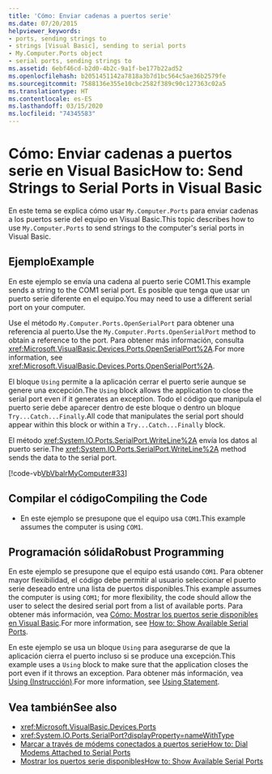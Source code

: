 ```yaml
---
title: 'Cómo: Enviar cadenas a puertos serie'
ms.date: 07/20/2015
helpviewer_keywords:
- ports, sending strings to
- strings [Visual Basic], sending to serial ports
- My.Computer.Ports object
- serial ports, sending strings to
ms.assetid: 6ebf46cd-b2d0-4b2c-9a1f-be177b22ad52
ms.openlocfilehash: b2051451142a7818a3b7d1bc564c5ae36b2579fe
ms.sourcegitcommit: 7588136e355e10cbc2582f389c90c127363c02a5
ms.translationtype: HT
ms.contentlocale: es-ES
ms.lasthandoff: 03/15/2020
ms.locfileid: "74345583"
---
```

# <a name="how-to-send-strings-to-serial-ports-in-visual-basic"></a><span data-ttu-id="604bc-102">Cómo: Enviar cadenas a puertos serie en Visual Basic</span><span class="sxs-lookup"><span data-stu-id="604bc-102">How to: Send Strings to Serial Ports in Visual Basic</span></span>

<span data-ttu-id="604bc-103">En este tema se explica cómo usar `My.Computer.Ports` para enviar cadenas a los puertos serie del equipo en Visual Basic.</span><span class="sxs-lookup"><span data-stu-id="604bc-103">This topic describes how to use `My.Computer.Ports` to send strings to the computer's serial ports in Visual Basic.</span></span>  
  
## <a name="example"></a><span data-ttu-id="604bc-104">Ejemplo</span><span class="sxs-lookup"><span data-stu-id="604bc-104">Example</span></span>  

 <span data-ttu-id="604bc-105">En este ejemplo se envía una cadena al puerto serie COM1.</span><span class="sxs-lookup"><span data-stu-id="604bc-105">This example sends a string to the COM1 serial port.</span></span> <span data-ttu-id="604bc-106">Es posible que tenga que usar un puerto serie diferente en el equipo.</span><span class="sxs-lookup"><span data-stu-id="604bc-106">You may need to use a different serial port on your computer.</span></span>  
  
 <span data-ttu-id="604bc-107">Use el método `My.Computer.Ports.OpenSerialPort` para obtener una referencia al puerto.</span><span class="sxs-lookup"><span data-stu-id="604bc-107">Use the `My.Computer.Ports.OpenSerialPort` method to obtain a reference to the port.</span></span> <span data-ttu-id="604bc-108">Para obtener más información, consulta <xref:Microsoft.VisualBasic.Devices.Ports.OpenSerialPort%2A>.</span><span class="sxs-lookup"><span data-stu-id="604bc-108">For more information, see <xref:Microsoft.VisualBasic.Devices.Ports.OpenSerialPort%2A>.</span></span>  
  
 <span data-ttu-id="604bc-109">El bloque `Using` permite a la aplicación cerrar el puerto serie aunque se genere una excepción.</span><span class="sxs-lookup"><span data-stu-id="604bc-109">The `Using` block allows the application to close the serial port even if it generates an exception.</span></span> <span data-ttu-id="604bc-110">Todo el código que manipula el puerto serie debe aparecer dentro de este bloque o dentro un bloque `Try...Catch...Finally`.</span><span class="sxs-lookup"><span data-stu-id="604bc-110">All code that manipulates the serial port should appear within this block or within a `Try...Catch...Finally` block.</span></span>  
  
 <span data-ttu-id="604bc-111">El método <xref:System.IO.Ports.SerialPort.WriteLine%2A> envía los datos al puerto serie.</span><span class="sxs-lookup"><span data-stu-id="604bc-111">The <xref:System.IO.Ports.SerialPort.WriteLine%2A> method sends the data to the serial port.</span></span>  
  
 [!code-vb[VbVbalrMyComputer#33](~/samples/snippets/visualbasic/VS_Snippets_VBCSharp/VbVbalrMyComputer/VB/Class2.vb#33)]  
  
## <a name="compiling-the-code"></a><span data-ttu-id="604bc-112">Compilar el código</span><span class="sxs-lookup"><span data-stu-id="604bc-112">Compiling the Code</span></span>  
  
- <span data-ttu-id="604bc-113">En este ejemplo se presupone que el equipo usa `COM1`.</span><span class="sxs-lookup"><span data-stu-id="604bc-113">This example assumes the computer is using `COM1`.</span></span>  
  
## <a name="robust-programming"></a><span data-ttu-id="604bc-114">Programación sólida</span><span class="sxs-lookup"><span data-stu-id="604bc-114">Robust Programming</span></span>  

 <span data-ttu-id="604bc-115">En este ejemplo se presupone que el equipo está usando `COM1`. Para obtener mayor flexibilidad, el código debe permitir al usuario seleccionar el puerto serie deseado entre una lista de puertos disponibles.</span><span class="sxs-lookup"><span data-stu-id="604bc-115">This example assumes the computer is using `COM1`; for more flexibility, the code should allow the user to select the desired serial port from a list of available ports.</span></span> <span data-ttu-id="604bc-116">Para obtener más información, vea [Cómo: Mostrar los puertos serie disponibles en Visual Basic](../../../../visual-basic/developing-apps/programming/computer-resources/how-to-show-available-serial-ports.md).</span><span class="sxs-lookup"><span data-stu-id="604bc-116">For more information, see [How to: Show Available Serial Ports](../../../../visual-basic/developing-apps/programming/computer-resources/how-to-show-available-serial-ports.md).</span></span>  
  
 <span data-ttu-id="604bc-117">En este ejemplo se usa un bloque `Using` para asegurarse de que la aplicación cierra el puerto incluso si se produce una excepción.</span><span class="sxs-lookup"><span data-stu-id="604bc-117">This example uses a `Using` block to make sure that the application closes the port even if it throws an exception.</span></span> <span data-ttu-id="604bc-118">Para obtener más información, vea [Using (Instrucción)](../../../../visual-basic/language-reference/statements/using-statement.md).</span><span class="sxs-lookup"><span data-stu-id="604bc-118">For more information, see [Using Statement](../../../../visual-basic/language-reference/statements/using-statement.md).</span></span>  
  
## <a name="see-also"></a><span data-ttu-id="604bc-119">Vea también</span><span class="sxs-lookup"><span data-stu-id="604bc-119">See also</span></span>

- <xref:Microsoft.VisualBasic.Devices.Ports>
- <xref:System.IO.Ports.SerialPort?displayProperty=nameWithType>
- [<span data-ttu-id="604bc-120">Marcar a través de módems conectados a puertos serie</span><span class="sxs-lookup"><span data-stu-id="604bc-120">How to: Dial Modems Attached to Serial Ports</span></span>](../../../../visual-basic/developing-apps/programming/computer-resources/how-to-dial-modems-attached-to-serial-ports.md)
- [<span data-ttu-id="604bc-121">Mostrar los puertos serie disponibles</span><span class="sxs-lookup"><span data-stu-id="604bc-121">How to: Show Available Serial Ports</span></span>](../../../../visual-basic/developing-apps/programming/computer-resources/how-to-show-available-serial-ports.md)
